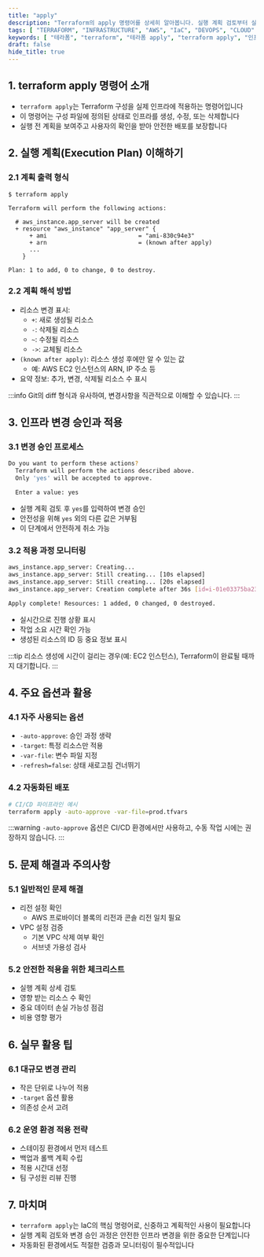 ```yaml
---
title: "apply"
description: "Terraform의 apply 명령어를 상세히 알아봅니다. 실행 계획 검토부터 실제 인프라 생성까지, 안전하고 효과적인 인프라 배포 방법을 실무 예제와 함께 설명합니다."
tags: [ "TERRAFORM", "INFRASTRUCTURE", "AWS", "IaC", "DEVOPS", "CLOUD" ]
keywords: [ "테라폼", "terraform", "테라폼 apply", "terraform apply", "인프라 배포", "infrastructure deployment", "실행 계획", "execution plan", "AWS", "클라우드", "DevOps", "IaC" ]
draft: false
hide_title: true
---
```


## 1. terraform apply 명령어 소개

- `terraform apply`는 Terraform 구성을 실제 인프라에 적용하는 명령어입니다
- 이 명령어는 구성 파일에 정의된 상태로 인프라를 생성, 수정, 또는 삭제합니다
- 실행 전 계획을 보여주고 사용자의 확인을 받아 안전한 배포를 보장합니다

## 2. 실행 계획(Execution Plan) 이해하기

### 2.1 계획 출력 형식

```hcl
$ terraform apply

Terraform will perform the following actions:

  # aws_instance.app_server will be created
  + resource "aws_instance" "app_server" {
      + ami                          = "ami-830c94e3"
      + arn                          = (known after apply)
      ...
    }

Plan: 1 to add, 0 to change, 0 to destroy.
```

### 2.2 계획 해석 방법

- 리소스 변경 표시:
	- `+`: 새로 생성될 리소스
	- `-`: 삭제될 리소스
	- `~`: 수정될 리소스
	- `->`: 교체될 리소스
- `(known after apply)`: 리소스 생성 후에만 알 수 있는 값
	- 예: AWS EC2 인스턴스의 ARN, IP 주소 등
- 요약 정보: 추가, 변경, 삭제될 리소스 수 표시

:::info
Git의 diff 형식과 유사하여, 변경사항을 직관적으로 이해할 수 있습니다.
:::

## 3. 인프라 변경 승인과 적용

### 3.1 변경 승인 프로세스

```bash
Do you want to perform these actions?
  Terraform will perform the actions described above.
  Only 'yes' will be accepted to approve.

  Enter a value: yes
```

- 실행 계획 검토 후 `yes`를 입력하여 변경 승인
- 안전성을 위해 `yes` 외의 다른 값은 거부됨
- 이 단계에서 안전하게 취소 가능

### 3.2 적용 과정 모니터링

```bash
aws_instance.app_server: Creating...
aws_instance.app_server: Still creating... [10s elapsed]
aws_instance.app_server: Still creating... [20s elapsed]
aws_instance.app_server: Creation complete after 36s [id=i-01e03375ba238b384]

Apply complete! Resources: 1 added, 0 changed, 0 destroyed.
```

- 실시간으로 진행 상황 표시
- 작업 소요 시간 확인 가능
- 생성된 리소스의 ID 등 중요 정보 표시

:::tip
리소스 생성에 시간이 걸리는 경우(예: EC2 인스턴스), Terraform이 완료될 때까지 대기합니다.
:::

## 4. 주요 옵션과 활용

### 4.1 자주 사용되는 옵션

- `-auto-approve`: 승인 과정 생략
- `-target`: 특정 리소스만 적용
- `-var-file`: 변수 파일 지정
- `-refresh=false`: 상태 새로고침 건너뛰기

### 4.2 자동화된 배포

```bash
# CI/CD 파이프라인 예시
terraform apply -auto-approve -var-file=prod.tfvars
```

:::warning
`-auto-approve` 옵션은 CI/CD 환경에서만 사용하고, 수동 작업 시에는 권장하지 않습니다.
:::

## 5. 문제 해결과 주의사항

### 5.1 일반적인 문제 해결

- 리전 설정 확인
	- AWS 프로바이더 블록의 리전과 콘솔 리전 일치 필요
- VPC 설정 검증
	- 기본 VPC 삭제 여부 확인
	- 서브넷 가용성 검사

### 5.2 안전한 적용을 위한 체크리스트

- 실행 계획 상세 검토
- 영향 받는 리소스 수 확인
- 중요 데이터 손실 가능성 점검
- 비용 영향 평가

## 6. 실무 활용 팁

### 6.1 대규모 변경 관리

- 작은 단위로 나누어 적용
- `-target` 옵션 활용
- 의존성 순서 고려

### 6.2 운영 환경 적용 전략

- 스테이징 환경에서 먼저 테스트
- 백업과 롤백 계획 수립
- 적용 시간대 선정
- 팀 구성원 리뷰 진행

## 7. 마치며

- `terraform apply`는 IaC의 핵심 명령어로, 신중하고 계획적인 사용이 필요합니다
- 실행 계획 검토와 변경 승인 과정은 안전한 인프라 변경을 위한 중요한 단계입니다
- 자동화된 환경에서도 적절한 검증과 모니터링이 필수적입니다